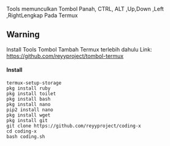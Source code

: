 Tools memunculkan Tombol Panah, CTRL, ALT ,Up,Down ,Left ,RightLengkap Pada Termux


## Warning
 Install Tools Tombol Tambah Termux terlebih dahulu
Link: https://github.com/reyyproject/tombol-termux


#### Install
```
termux-setup-storage
pkg install ruby
pkg install toilet
pkg install bash
pkg install nano
pip2 install nano
pkg install wget
pkg install git
git clone https://github.com/reyyproject/coding-x
cd coding-x
bash coding.sh

```